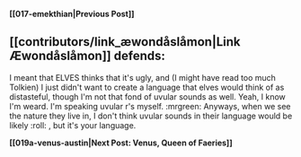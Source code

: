 **[[017-emekthian|Previous Post]]**

## [[contributors/link_æwondåslåmon|Link Æwondåslåmon]] defends:

I meant that ELVES thinks that it's ugly, and (I might have read too much Tolkien) I just didn't want to create a language that elves would think of as distasteful, though I'm not that fond of uvular sounds as well. Yeah, I know I'm weard. I'm speaking uvular r's myself. :mrgreen: Anyways, when we see the nature they live in, I don't think uvular sounds in their language would be likely :roll: , but it's your language.

**[[019a-venus-austin|Next Post: Venus, Queen of Faeries]]**